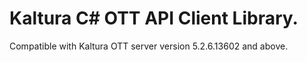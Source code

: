 # Kaltura C# OTT API Client Library.
Compatible with Kaltura OTT server version 5.2.6.13602 and above.
